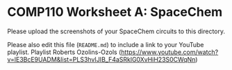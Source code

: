 # COMP110 Worksheet A: SpaceChem

Please upload the screenshots of your SpaceChem circuits to this directory.

Please also edit this file (`README.md`) to include a link to your YouTube playlist.
Playlist Roberts Ozolins-Ozols (https://www.youtube.com/watch?v=lE3BcE9UADM&list=PLS3hvIJIB_F4aSRklG0XvHiH23S0CWqNn)

